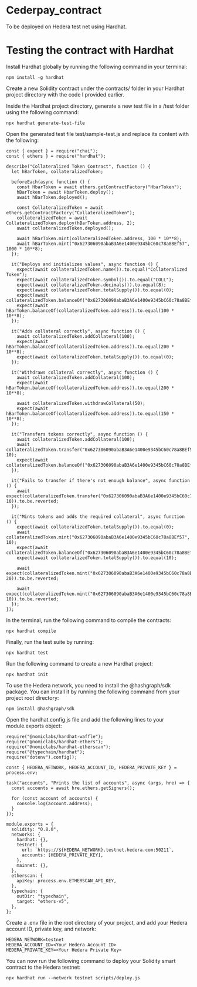 # Cederpay_contract
 To be deployed on Hedera test net using Hardhat.
 
 # Testing the contract with Hardhat
 
 Install Hardhat globally by running the following command in your terminal:
 
```
npm install -g hardhat
```

Create a new Solidity contract under the contracts/ folder in your Hardhat project directory with the code I provided earlier.

Inside the Hardhat project directory, generate a new test file in a /test folder using the following command:

```
npx hardhat generate-test-file
```

Open the generated test file test/sample-test.js and replace its content with the following:

```
const { expect } = require("chai");
const { ethers } = require("hardhat");

describe("Collateralized Token Contract", function () {
  let hBarToken, collateralizedToken;

  beforeEach(async function () {
    const HbarToken = await ethers.getContractFactory("HbarToken");
    hBarToken = await HbarToken.deploy();
    await hBarToken.deployed();

    const CollateralizedToken = await ethers.getContractFactory("CollateralizedToken");
    collateralizedToken = await CollateralizedToken.deploy(hBarToken.address, 2);
    await collateralizedToken.deployed();

    await hBarToken.mint(collateralizedToken.address, 100 * 10**8);
    await hBarToken.mint("0x627306090abaB3A6e1400e9345bC60c78a8BEf57", 1000 * 10**8);
  });

  it("Deploys and initializes values", async function () {
    expect(await collateralizedToken.name()).to.equal("Collateralized Token");
    expect(await collateralizedToken.symbol()).to.equal("COLL");
    expect(await collateralizedToken.decimals()).to.equal(8);
    expect(await collateralizedToken.totalSupply()).to.equal(0);
    expect(await collateralizedToken.balanceOf("0x627306090abaB3A6e1400e9345bC60c78a8BEf57")).to.equal(0);
    expect(await hBarToken.balanceOf(collateralizedToken.address)).to.equal(100 * 10**8);
  });

  it("Adds collateral correctly", async function () {
    await collateralizedToken.addCollateral(100);
    expect(await hBarToken.balanceOf(collateralizedToken.address)).to.equal(200 * 10**8);
    expect(await collateralizedToken.totalSupply()).to.equal(0);
  });

  it("Withdraws collateral correctly", async function () {
    await collateralizedToken.addCollateral(100);
    expect(await hBarToken.balanceOf(collateralizedToken.address)).to.equal(200 * 10**8);

    await collateralizedToken.withdrawCollateral(50);
    expect(await hBarToken.balanceOf(collateralizedToken.address)).to.equal(150 * 10**8);
  });

  it("Transfers tokens correctly", async function () {
    await collateralizedToken.addCollateral(100);
    await collateralizedToken.transfer("0x627306090abaB3A6e1400e9345bC60c78a8BEf57", 10);
    expect(await collateralizedToken.balanceOf("0x627306090abaB3A6e1400e9345bC60c78a8BEf57")).to.equal(10);
  });

  it("Fails to transfer if there's not enough balance", async function () {
    await expect(collateralizedToken.transfer("0x627306090abaB3A6e1400e9345bC60c78a8BEf57", 10)).to.be.reverted;
  });

  it("Mints tokens and adds the required collateral", async function () {
    expect(await collateralizedToken.totalSupply()).to.equal(0);
    await collateralizedToken.mint("0x627306090abaB3A6e1400e9345bC60c78a8BEf57", 10);
    expect(await collateralizedToken.balanceOf("0x627306090abaB3A6e1400e9345bC60c78a8BEf57")).to.equal(10);
    expect(await collateralizedToken.totalSupply()).to.equal(10);

    await expect(collateralizedToken.mint("0x627306090abaB3A6e1400e9345bC60c78a8BEf57", 20)).to.be.reverted;

    await expect(collateralizedToken.mint("0x627306090abaB3A6e1400e9345bC60c78a8BEf57", 10)).to.be.reverted;
  });
});
```

In the terminal, run the following command to compile the contracts:

```
npx hardhat compile
```

Finally, run the test suite by running:

```
npx hardhat test
```
 
 Run the following command to create a new Hardhat project:

```npx hardhat init```

To use the Hedera network, you need to install the @hashgraph/sdk package. You can install it by running the following command from your project root directory:

```npm install @hashgraph/sdk```

Open the hardhat.config.js file and add the following lines to your module.exports object:

```
require("@nomiclabs/hardhat-waffle");
require("@nomiclabs/hardhat-ethers");
require("@nomiclabs/hardhat-etherscan");
require("@typechain/hardhat");
require("dotenv").config();

const { HEDERA_NETWORK, HEDERA_ACCOUNT_ID, HEDERA_PRIVATE_KEY } = process.env;

task("accounts", "Prints the list of accounts", async (args, hre) => {
  const accounts = await hre.ethers.getSigners();

  for (const account of accounts) {
    console.log(account.address);
  }
});

module.exports = {
  solidity: "0.8.0",
  networks: {
    hardhat: {},
    testnet: {
      url: `https://${HEDERA_NETWORK}.testnet.hedera.com:50211`,
      accounts: [HEDERA_PRIVATE_KEY],
    },
    mainnet: {},
  },
  etherscan: {
    apiKey: process.env.ETHERSCAN_API_KEY,
  },
  typechain: {
    outDir: "typechain",
    target: "ethers-v5",
  },
};
```


Create a .env file in the root directory of your project, and add your Hedera account ID, private key, and network:

```
HEDERA_NETWORK=testnet
HEDERA_ACCOUNT_ID=<Your Hedera Account ID>
HEDERA_PRIVATE_KEY=<Your Hedera Private Key>
```

You can now run the following command to deploy your Solidity smart contract to the Hedera testnet:

```
npx hardhat run --network testnet scripts/deploy.js
```


